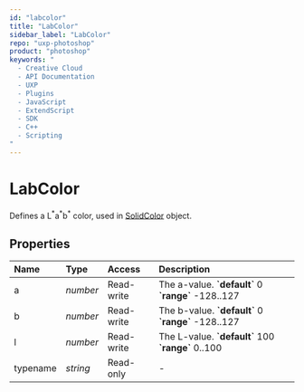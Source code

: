 ```yaml
---
id: "labcolor"
title: "LabColor"
sidebar_label: "LabColor"
repo: "uxp-photoshop"
product: "photoshop"
keywords: "
  - Creative Cloud
  - API Documentation
  - UXP
  - Plugins
  - JavaScript
  - ExtendScript
  - SDK
  - C++
  - Scripting
"
---
```


# LabColor

Defines a L<sup>\*</sup>a<sup>\*</sup>b<sup>\*</sup> color, used in [SolidColor](/ps_reference/classes/solidcolor/) object.

## Properties

| Name | Type | Access | Description |
| :------ | :------ | :------ | :------ |
| a | *number* | Read-write | The a-value.  **&#x60;default&#x60;** 0  **&#x60;range&#x60;** -128..127 |
| b | *number* | Read-write | The b-value.  **&#x60;default&#x60;** 0  **&#x60;range&#x60;** -128..127 |
| l | *number* | Read-write | The L-value.  **&#x60;default&#x60;** 100  **&#x60;range&#x60;** 0..100 |
| typename | *string* | Read-only | - |

